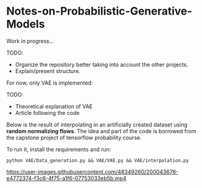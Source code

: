 # Notes-on-Probabilistic-Generative-Models

Work in progress...

TODO:
- Organize the repository better taking into account the other projects.
- Explain/present structure.

For now, only VAE is implemented:

  TODO:
  - Theoretical explanation of VAE
  - Article following the code
       
Below is the result of interpolating in an artificially created dataset using **random normalizing flows**. The idea and part of the code is borrowed from the capstone project of tensorflow probability course.

To run it, install the requirements and run:

`python VAE/Data_generation.py && VAE/VAE.py && VAE/interpolation.py`

https://user-images.githubusercontent.com/48349260/200043676-e4772374-f3c6-4f75-a1f6-07753033eb5b.mp4


